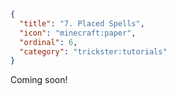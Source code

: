 ```json
{
  "title": "7. Placed Spells",
  "icon": "minecraft:paper",
  "ordinal": 6,
  "category": "trickster:tutorials"
}
```

Coming soon!
